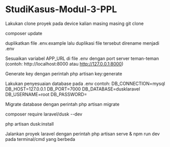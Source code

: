 # StudiKasus-Modul-3-PPL

Lakukan clone proyek pada device kalian masing masing git clone

composer update

duplikatkan file .env.example lalu duplikasi file tersebut direname menjadi .env 

Sesuaikan variabel APP_URL di file .env dengan port server teman-teman (contoh: http://localhost:8000 atau http://127.0.0.1:8000)

Generate key dengan perintah php artisan key:generate

Lakukan penyesuaian database pada .env 
contoh: DB_CONNECTION=mysql DB_HOST=127.0.0.1 DB_PORT=7000 DB_DATABASE=dusklaravel DB_USERNAME=root DB_PASSWORD=

Migrate database dengan perintah php artisan migrate

composer require laravel/dusk --dev

php artisan dusk:install

Jalankan proyek laravel dengan perintah php artisan serve & npm run dev pada terminal/cmd yang berbeda

